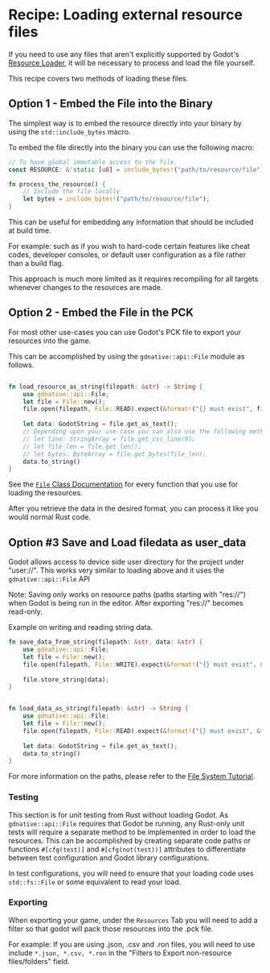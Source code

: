# Recipe: Loading external resource files

If you need to use any files that aren't explicitly supported by Godot's [Resource Loader](https://docs.godotengine.org/en/stable/classes/class_resourceloader.html), it will be necessary to process and load the file yourself.

This recipe covers two methods of loading these files.

## Option 1 - Embed the File into the Binary

The simplest way is to embed the resource directly into your binary by using the `std::include_bytes` macro.

To embed the file directly into the binary you can use the following macro:

```rust
// To have global immutable access to the file.
const RESOURCE: &'static [u8] = include_bytes!("path/to/resource/file");

fn process_the_resource() {
    // Include the file locally
    let bytes = include_bytes!("path/to/resource/file");
}
```

This can be useful for embedding any information that should be included at build time.

For example: such as if you wish to hard-code certain features like cheat codes, developer consoles, or default user configuration as a file rather than a build flag.

This approach is much more limited as it requires recompiling for all targets whenever changes to the resources are made.

## Option 2 - Embed the File in the PCK

For most other use-cases you can use Godot's PCK file to export your resources into the game.

This can be accomplished by using the `gdnative::api::File` module as follows.

```rust

fn load_resource_as_string(filepath: &str) -> String {
    use gdnative::api::File;
    let file = File::new();
    file.open(filepath, File::READ).expect(&format!("{} must exist", filepath));
    
    let data: GodotString = file.get_as_text();
    // Depending upon your use-case you can also use the following methods depending upon your use-case.
    // let line: StringArray = file.get_csv_line(0);
    // let file_len = file.get_len();
    // let bytes: ByteArray = file.get_bytes(file_len);
    data.to_string()
}
```

See the [`File` Class Documentation](https://docs.rs/gdnative/latest/gdnative/api/struct.File.html) for every function that you use for loading the resources.

After you retrieve the data in the desired format, you can process it like you would normal Rust code.

## Option #3 Save and Load filedata as user_data

Godot allows access to device side user directory for the project under "user://". This works very similar to loading above and it uses the `gdnative::api::File` API

Note: Saving only works on resource paths (paths starting with "res://") when Godot is being run in the editor. After exporting "res://" becomes read-only.

Example on writing and reading string data.

```rust
fn save_data_from_string(filepath: &str, data: &str) {
    use gdnative::api::File;
    let file = File::new();
    file.open(filepath, File::WRITE).expect(&format!("{} must exist", &filepath));
    
    file.store_string(data);
}


fn load_data_as_string(filepath: &str) -> String {
    use gdnative::api::File;
    let file = File::new();
    file.open(filepath, File::READ).expect(&format!("{} must exist", &filepath));
    
    let data: GodotString = file.get_as_text();
    data.to_string()
}
```

For more information on the paths, please refer to the [File System Tutorial](https://docs.godotengine.org/en/3.0/getting_started/step_by_step/filesystem.html#resource-path).


### Testing

This section is for unit testing from Rust without loading Godot. As `gdnative::api::File` requires that Godot be running, any Rust-only unit tests will require a separate method to be implemented in order to load the resources. This can be accomplished by creating separate code paths or functions `#[cfg(test)]` and `#[cfg(not(test))]` attributes to differentiate between test configuration and Godot library configurations.

In test configurations, you will need to ensure that your loading code uses `std::fs::File` or some equivalent to read your load.

### Exporting

When exporting your game, under the `Resources` Tab you will need to add a filter so that godot will pack those resources into the .pck file.

For example: If you are using .json, .csv and .ron files, you will need to use include `*.json, *.csv, *.ron` in the "Filters to Export non-resource files/folders" field.
